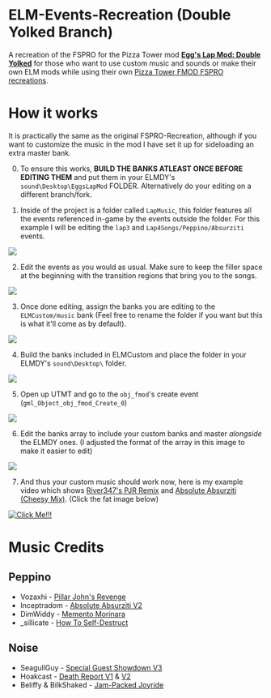# ELM-Events-Recreation (Double Yolked Branch)
A recreation of the FSPRO for the Pizza Tower mod [**Egg's Lap Mod: Double Yolked**](https://gamebanana.com/mods/537351) for those who want to use custom music and sounds or make their own ELM mods while using their own [Pizza Tower FMOD FSPRO recreations](https://github.com/Raltyro/PT-FSPRO-Recreation).
# How it works
It is practically the same as the original FSPRO-Recreation,  although if you want to customize the music in the mod I have set it up for sideloading an extra master bank.

0. To ensure this works,  **BUILD THE BANKS ATLEAST ONCE BEFORE EDITING THEM** and put them in your ELMDY's `sound\Desktop\EggsLapMod` FOLDER.  Alternatively do your editing on a different branch/fork.

1. Inside of the project is a folder called `LapMusic`,  this folder features all the events referenced in-game by the events outside the folder.  For this example I will be editing the `lap3` and `Lap4Songs/Peppino/Absurziti` events.

![](https://i.postimg.cc/gkXpV0ty/LapMusic.png)

2. Edit the events as you would as usual.  Make sure to keep the filler space at the beginning with the transition regions that bring you to the songs.
   
![](https://i.postimg.cc/qqW9b8Ds/Spacer.png)

3. Once done editing,  assign the banks you are editing to the `ELMCustom/music` bank (Feel free to rename the folder if you want but this is what it'll come as by default).
   
![](https://i.postimg.cc/QdG2cJTs/Assigning.png)

4. Build the banks included in ELMCustom and place the folder in your ELMDY's `sound\Desktop\` folder.
   
![](https://i.postimg.cc/3w9z5MbJ/Folder-placement.png)

5. Open up UTMT and go to the `obj_fmod`'s create event (`gml_Object_obj_fmod_Create_0`)
    
![](https://i.postimg.cc/tT6qX40N/fmod-create.png)

6. Edit the banks array to include your custom banks and master *alongside* the ELMDY ones. (I adjusted the format of the array in this image to make it easier to edit)
    
![](https://i.postimg.cc/1tjTXGQk/Bank-array.png)

7. And thus your custom music should work now,  here is my example video which shows [River347's PJR Remix](https://www.youtube.com/watch?v=CUUn6xCTT7U) and [Absolute Absurziti (Cheesy Mix)](https://www.youtube.com/watch?v=GPHvp9Y5aJM). (Click the fat image below)
   
[![Click Me!!!](https://i.postimg.cc/GtMfB6yh/ELMFSPRO-CMD.png)](https://youtu.be/4FdvZ3OTCYw)

# Music Credits
## Peppino
- Vozaxhi - [Pillar John's Revenge](https://www.youtube.com/watch?v=MSzReOhnxXg)
- Inceptradom - [Absolute Absurziti V2](https://www.youtube.com/watch?v=8Vqa5lfr8Sk)
- DimWiddy - [Memento Morinara](https://soundcloud.com/dimwiddy/memento-morinara)
- _sillicate - [How To Self-Destruct](https://www.youtube.com/watch?v=NA5yxiphq74)
## Noise
- SeagullGuy - [Special Guest Showdown V3](https://youtu.be/czq_88BSNoM?feature=shared&t=9)
- Hoakcast - [Death Report V1](https://www.youtube.com/watch?v=ywkJVFCMgME) & [V2](https://www.youtube.com/watch?v=T15-8MhBIZE)
- Beliffy &  BilkShaked - [Jam-Packed Joyride](https://www.youtube.com/watch?v=Mpvt54rjrbE)
